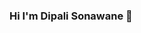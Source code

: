 ### Hi I'm Dipali Sonawane 👋

<!--
**dips2022/dips2022** is a ✨ _special_ ✨ repository because its `README.md` (this file) appears on your GitHub profile.

Here are some ideas to get you started:

- 🔭 I’m currently working on a manual project
- 🌱 I’m currently learning SDET
- 👯 I’m looking to collaborate on an automation project
- 🤔 I’m looking for help with selenium
- 💬 Ask me about ...
- 📫 How to reach me: ...
- 😄 Pronouns: ...
- ⚡ Fun fact: ...
-->

